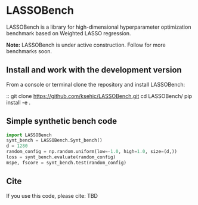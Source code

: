 # LASSOBench

LASSOBench is a library for high-dimensional hyperparameter optimization benchmark based on Weighted LASSO regression.

**Note:** LASSOBench is under active construction. Follow for more benchmarks soon. 

## Install and work with the development version

From a console or terminal clone the repository and install LASSOBench:

::
    git clone https://github.com/ksehic/LASSOBench.git
    cd LASSOBench/
    pip install -e .
    
## Simple synthetic bench code
```python
import LASSOBench
synt_bench = LASSOBench.Synt_bench()
d = 1280
random_config = np.random.uniform(low=-1.0, high=1.0, size=(d,))
loss = synt_bench.evaluate(random_config)
mspe, fscore = synt_bench.test(random_config)
```
    
## Cite

If you use this code, please cite: TBD
